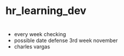 # hr_learning_dev


#
- every week checking
- possible date defense 3rd week november
- charles vargas


